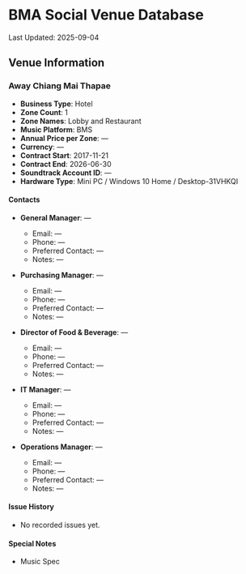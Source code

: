 # BMA Social Venue Database

Last Updated: 2025-09-04

## Venue Information

### Away Chiang Mai Thapae
- **Business Type**: Hotel
- **Zone Count**: 1
- **Zone Names**: Lobby and Restaurant
- **Music Platform**: BMS
- **Annual Price per Zone**: —
- **Currency**: —
- **Contract Start**: 2017-11-21
- **Contract End**: 2026-06-30
- **Soundtrack Account ID**: —
- **Hardware Type**: Mini PC / Windows 10 Home / Desktop-31VHKQI

#### Contacts
- **General Manager**: —
  - Email: —
  - Phone: —
  - Preferred Contact: —
  - Notes: —

- **Purchasing Manager**: —
  - Email: —
  - Phone: —
  - Preferred Contact: —
  - Notes: —

- **Director of Food & Beverage**: —
  - Email: —
  - Phone: —
  - Preferred Contact: —
  - Notes: —

- **IT Manager**: —
  - Email: —
  - Phone: —
  - Preferred Contact: —
  - Notes: —

- **Operations Manager**: —
  - Email: —
  - Phone: —
  - Preferred Contact: —
  - Notes: —

#### Issue History
- No recorded issues yet.

#### Special Notes
- Music Spec
